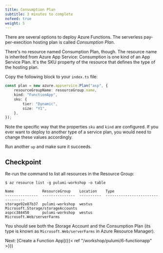 ```yaml
---
title: Consumption Plan
subtitle: 3 minutes to complete
nofeed: true
weight: 5
---
```


There are several options to deploy Azure Functions. The serverless pay-per-execition hosting plan is called *Consumption Plan*.

There's no resource named Consumption Plan, though. The resource name is inherited from Azure App Service: Consumption is one kind of an App Service Plan. It's the SKU property of the resource that defines the type of the hosting plan.

Copy the following block to your `index.ts` file:

``` ts
const plan = new azure.appservice.Plan("asp", {
    resourceGroupName: resourceGroup.name,
    kind: "FunctionApp",
    sku: {
        tier: "Dynamic",
        size: "Y1",
    },
});
```

Note the specific way that the properties `sku` and `kind` are configured. If you ever want to deploy to another type of a service plan, you would need to change these values accordingly.

Run another `up` and make sure it succeeds.

## Checkpoint

Re-run the command to list all resources in the Resource Group:

```
$ az resource list -g pulumi-workshop -o table

Name             ResourceGroup    Location    Type
---------------  ---------------  ----------  ---------------------------------
storage92e87b37  pulumi-workshop  westus      Microsoft.Storage/storageAccounts
aspcc384450      pulumi-workshop  westus      Microsoft.Web/serverFarms
```

You should see both the Storage Account and the Consumption Plan (its type is known as `Microsoft.Web/serverFarms` in Azure Resource Manager).

Next: [Create a Function App]({{< ref "/workshop/pulumi/6-functionapp" >}})